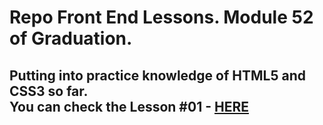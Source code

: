 # Repo Front End Lessons. Module 52 of Graduation.

## Putting into practice knowledge of HTML5 and CSS3 so far.<br> You can check the Lesson #01 - [HERE](https://leandrodukievicz.github.io/Mod52_frontend/)
